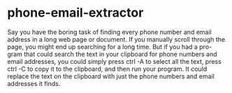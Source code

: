 # phone-email-extractor
Say you have the boring task of finding every phone number and email
address in a long web page or document. If you manually scroll through
the page, you might end up searching for a long time. But if you had a pro-
gram that could search the text in your clipboard for phone numbers and
email addresses, you could simply press ctrl -A to select all the text, press
ctrl -C to copy it to the clipboard, and then run your program. It could
replace the text on the clipboard with just the phone numbers and email
addresses it finds.
